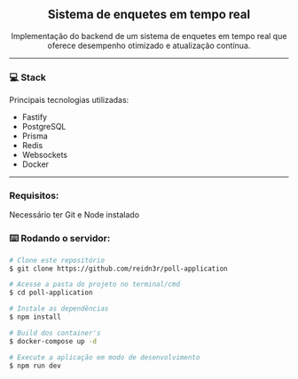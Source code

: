 <h2 align="center"> Sistema de enquetes em tempo real </h2>
<p align="center"> Implementação do backend de um sistema de enquetes em tempo real que oferece desempenho otimizado e atualização contínua. </p>

<hr>
  
### 💻 Stack
Principais tecnologias utilizadas:
- Fastify
- PostgreSQL
- Prisma
- Redis
- Websockets
- Docker

<hr>

### Requisitos:
Necessário ter Git e Node instalado  


### ⌨️ Rodando o servidor:
```bash
# Clone este repositório
$ git clone https://github.com/reidn3r/poll-application

# Acesse a pasta do projeto no terminal/cmd
$ cd poll-application

# Instale as dependências
$ npm install

# Build dos container's
$ docker-compose up -d

# Execute a aplicação em modo de desenvolvimento
$ npm run dev
